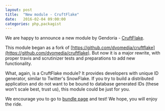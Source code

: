 ```yaml
---
layout: post
title:  "New module - CruftFlake"
date:   2016-02-04 09:00:00
categories: php,packagist
---
```


We are happy to announce a new module by Gendoria - [CruftFlake](http://github.gendoria.pl/cruftflake/).

This module began as a fork of [https://github.com/dvomedia/cruftflake](https://github.com/dvomedia/cruftflake).
But now it is a major rewrite, with proper travis and scrutinizer tests and preparations to add new functionality.

What, again, is a CruftFlake module? It provides developers with unique ID generator, similar to Twitter's SnowFlake.
If you try to build a distributed application and do not want to be bound to database generated IDs 
(these won't scale best, trust us), this module could be just for you.

We encourage you to go to [bundle page](http://github.gendoria.pl/cruftflake/) and test! We hope, you will enjoy the ride.
